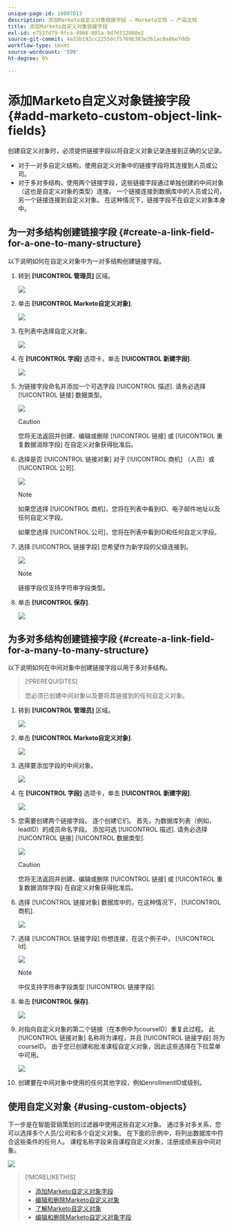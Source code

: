 ```yaml
---
unique-page-id: 10097613
description: 添加Marketo自定义对象链接字段 — Marketo文档 — 产品文档
title: 添加Marketo自定义对象链接字段
exl-id: e7537d79-9fca-4966-881a-9d7d312008e2
source-git-commit: 4a33b192cc22550c75769b383e261ac0a86e7ddb
workflow-type: tm+mt
source-wordcount: '599'
ht-degree: 0%

---
```


# 添加Marketo自定义对象链接字段 {#add-marketo-custom-object-link-fields}

创建自定义对象时，必须提供链接字段以将自定义对象记录连接到正确的父记录。

* 对于一对多自定义结构，使用自定义对象中的链接字段将其连接到人员或公司。
* 对于多对多结构，使用两个链接字段，这些链接字段通过单独创建的中间对象（这也是自定义对象的类型）连接。 一个链接连接到数据库中的人员或公司，另一个链接连接到自定义对象。 在这种情况下，链接字段不在自定义对象本身中。

## 为一对多结构创建链接字段 {#create-a-link-field-for-a-one-to-many-structure}

以下说明如何在自定义对象中为一对多结构创建链接字段。

1. 转到 **[!UICONTROL 管理员]** 区域。

   ![](assets/add-marketo-custom-object-link-fields-1.png)

1. 单击 **[!UICONTROL Marketo自定义对象]**.

   ![](assets/add-marketo-custom-object-link-fields-2.png)

1. 在列表中选择自定义对象。

   ![](assets/add-marketo-custom-object-link-fields-3.png)

1. 在 **[!UICONTROL 字段]** 选项卡，单击 **[!UICONTROL 新建字段]**.

   ![](assets/add-marketo-custom-object-link-fields-4.png)

1. 为链接字段命名并添加一个可选字段 [!UICONTROL 描述]. 请务必选择 [!UICONTROL 链接] 数据类型。

   ![](assets/add-marketo-custom-object-link-fields-5.png)

   >[!CAUTION]
   >
   >您将无法返回并创建、编辑或删除 [!UICONTROL 链接] 或 [!UICONTROL 重复数据消除字段] 在自定义对象获得批准后。

1. 选择是否 [!UICONTROL 链接对象] 对于 [!UICONTROL 商机] （人员）或 [!UICONTROL 公司].

   ![](assets/add-marketo-custom-object-link-fields-6.png)

   >[!NOTE]
   >
   >如果您选择 [!UICONTROL 商机]，您将在列表中看到ID、电子邮件地址以及任何自定义字段。
   >
   >如果您选择 [!UICONTROL 公司]，您将在列表中看到ID和任何自定义字段。

1. 选择 [!UICONTROL 链接字段] 您希望作为新字段的父级连接到。

   ![](assets/add-marketo-custom-object-link-fields-7.png)

   >[!NOTE]
   >
   >链接字段仅支持字符串字段类型。

1. 单击 **[!UICONTROL 保存]**.

   ![](assets/add-marketo-custom-object-link-fields-8.png)

## 为多对多结构创建链接字段 {#create-a-link-field-for-a-many-to-many-structure}

以下说明如何在中间对象中创建链接字段以用于多对多结构。

>[!PREREQUISITES]
>
>您必须已创建中间对象以及要将其链接到的任何自定义对象。

1. 转到 **[!UICONTROL 管理员]** 区域。

   ![](assets/add-marketo-custom-object-link-fields-9.png)

1. 单击 **[!UICONTROL Marketo自定义对象]**.

   ![](assets/add-marketo-custom-object-link-fields-10.png)

1. 选择要添加字段的中间对象。

   ![](assets/add-marketo-custom-object-link-fields-11.png)

1. 在 **[!UICONTROL 字段]** 选项卡，单击 **[!UICONTROL 新建字段]**.

   ![](assets/add-marketo-custom-object-link-fields-12.png)

1. 您需要创建两个链接字段。 逐个创建它们。 首先，为数据库列表（例如，leadID）的成员命名字段。 添加可选 [!UICONTROL 描述]. 请务必选择 [!UICONTROL 链接] [!UICONTROL 数据类型].

   ![](assets/add-marketo-custom-object-link-fields-13.png)

   >[!CAUTION]
   >
   >您将无法返回并创建、编辑或删除 [!UICONTROL 链接] 或 [!UICONTROL 重复数据消除字段] 在自定义对象获得批准后。

1. 选择 [!UICONTROL 链接对象] 数据库中的，在这种情况下， [!UICONTROL 商机].

   ![](assets/add-marketo-custom-object-link-fields-14.png)

1. 选择 [!UICONTROL 链接字段] 你想连接，在这个例子中， [!UICONTROL Id].

   ![](assets/add-marketo-custom-object-link-fields-15.png)

   >[!NOTE]
   >
   >中仅支持字符串字段类型 [!UICONTROL 链接字段].

1. 单击 **[!UICONTROL 保存]**.

   ![](assets/add-marketo-custom-object-link-fields-16.png)

1. 对指向自定义对象的第二个链接（在本例中为courseID）重复此过程。 此 [!UICONTROL 链接对象] 名称将为课程，并且 [!UICONTROL 链接字段] 将为courseID。 由于您已创建和批准课程自定义对象，因此这些选择在下拉菜单中可用。

   ![](assets/add-marketo-custom-object-link-fields-17.png)

1. 创建要在中间对象中使用的任何其他字段，例如enrollmentID或级别。

## 使用自定义对象 {#using-custom-objects}

下一步是在智能营销策划的过滤器中使用这些自定义对象。 通过多对多关系，您可以选择多个人员/公司和多个自定义对象。 在下面的示例中，将列出数据库中符合这些条件的任何人。 课程名称字段来自课程自定义对象，注册成绩来自中间对象。

![](assets/add-marketo-custom-object-link-fields-18.png)

>[!MORELIKETHIS]
>
>* [添加Marketo自定义对象字段](/help/marketo/product-docs/administration/marketo-custom-objects/add-marketo-custom-object-fields.md)
>* [编辑和删除Marketo自定义对象](/help/marketo/product-docs/administration/marketo-custom-objects/edit-and-delete-a-marketo-custom-object.md)
>* [了解Marketo自定义对象](/help/marketo/product-docs/administration/marketo-custom-objects/understanding-marketo-custom-objects.md)
>* [编辑和删除Marketo自定义对象字段](/help/marketo/product-docs/administration/marketo-custom-objects/edit-and-delete-marketo-custom-object-fields.md)

